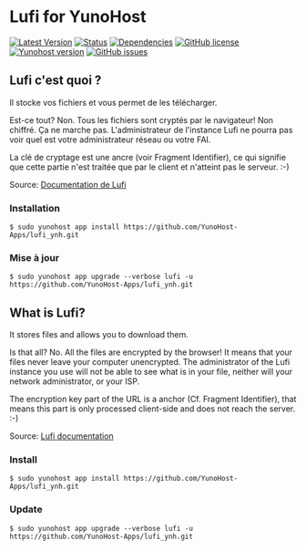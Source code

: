 # Lufi for YunoHost

[![Latest Version](https://img.shields.io/badge/version-_--_-green.svg?style=flat)](https://github.com/YunoHost-Apps/lufi_ynh/releases)
[![Status](https://img.shields.io/badge/status-working-yellow.svg?style=flat)](https://github.com/YunoHost-Apps/lufi_ynh/milestones)
[![Dependencies](https://img.shields.io/badge/dependencies-includes-lightgrey.svg?style=flat)](https://github.com/YunoHost-Apps/lufi_ynh#dependencies)
[![GitHub license](https://img.shields.io/badge/license-GPLv3-blue.svg?style=flat)](https://raw.githubusercontent.com/YunoHost-Apps/lufi_ynh/master/LICENSE)
[![Yunohost version](https://img.shields.io/badge/yunohost-2.4.2_tested-orange.svg?style=flat)](https://github.com/YunoHost/yunohost)
[![GitHub issues](https://img.shields.io/github/issues/YunoHost-Apps/lufi_ynh.svg?style=flat)](https://github.com/YunoHost-Apps/lufi_ynh/issues)

## Lufi c'est quoi ?

Il stocke vos fichiers et vous permet de les télécharger.

Est-ce tout? Non. Tous les fichiers sont cryptés par le navigateur! Non chiffré. Ça ne marche pas. L'administrateur de l'instance Lufi ne pourra pas voir quel est votre administrateur réseau ou votre FAI.

La clé de cryptage est une ancre (voir Fragment Identifier), ce qui signifie que cette partie n'est traitée que par le client et n'atteint pas le serveur. :-)

Source: [Documentation de Lufi](https://framagit.org/luc/lufi/wikis/home)

### Installation

`$ sudo yunohost app install https://github.com/YunoHost-Apps/lufi_ynh.git`

### Mise à jour

`$ sudo yunohost app upgrade --verbose lufi -u https://github.com/YunoHost-Apps/lufi_ynh.git`

## What is Lufi?

It stores files and allows you to download them.

Is that all? No. All the files are encrypted by the browser! It means that your files never leave your computer unencrypted. The administrator of the Lufi instance you use will not be able to see what is in your file, neither will your network administrator, or your ISP.

The encryption key part of the URL is a anchor (Cf. Fragment Identifier), that means this part is only processed client-side and does not reach the server. :-)

Source: [Lufi documentation](https://framagit.org/luc/lufi/wikis/home)

### Install

`$ sudo yunohost app install https://github.com/YunoHost-Apps/lufi_ynh.git`

### Update

`$ sudo yunohost app upgrade --verbose lufi -u https://github.com/YunoHost-Apps/lufi_ynh.git`
